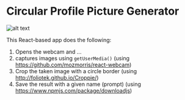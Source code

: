# Circular Profile Picture Generator
![alt text](example.gif "Logo Title Text 1")

This React-based app does the following:
1. Opens the webcam and ...
2. captures images using `getUserMedia()` (using https://github.com/mozmorris/react-webcam)
3. Crop the taken image with a circle border (using http://foliotek.github.io/Croppie/)
4. Save the result with a given name (prompt) (using https://www.npmjs.com/package/downloadjs)
